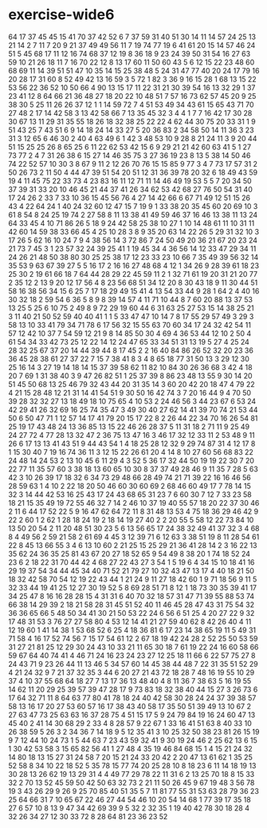 # exercise-wide6
64
17
37
45
45
15
41
70
37
42
52
6
7
37
59
31
40
51
30
14
11
14
57
24
25
13
21
14
2
7
11
7
20
9
21
37
49
49
56
11
7
19
74
77
19
6
41
61
20
15
14
57
46
24
51
5
45
68
17
11
12
16
74
68
37
12
19
8
36
18
9
23
24
39
50
31
54
16
27
63
59
10
21
26
18
11
7
16
70
22
12
8
13
17
60
11
50
60
43
5
6
12
15
22
23
48
60
68
69
11
14
39
51
51
47
10
35
14
15
25
38
48
5
24
31
47
77
40
20
24
17
79
16
20
28
17
31
60
8
52
49
42
13
16
59
3
5
72
1
82
3
36
9
16
15
28
1
68
13
15
22
53
56
22
36
52
10
50
66
4
90
13
15
17
11
22
31
21
30
39
54
16
13
32
29
1
37
23
41
12
8
64
66
21
36
48
27
18
20
22
10
48
51
7
57
16
73
62
57
45
20
9
25
38
30
5
25
11
26
26
37
12
1
1
14
59
72
7
4
51
53
49
34
43
61
15
65
43
71
70
27
48
2
17
14
42
58
3
13
42
58
66
7
13
35
45
32
3
4
4
1
7
7
16
42
17
30
28
30
67
13
11
29
31
35
55
18
26
18
32
38
25
22
22
4
62
44
30
75
20
33
31
1
9
51
43
25
7
43
51
6
9
14
18
24
14
33
27
5
20
36
83
2
34
58
50
14
11
36
3
23
31
3
12
65
6
46
30
2
40
4
63
49
6
1
42
3
48
53
10
9
28
8
21
24
11
3
9
20
44
51
15
25
25
26
8
65
25
6
11
22
62
53
42
15
6
9
29
21
21
42
60
63
41
5
1
27
73
77
2
4
7
31
26
38
6
15
27
14
46
35
75
3
27
36
19
23
8
13
5
38
14
50
46
74
22
52
57
10
30
3
8
67
9
11
2
12
26
70
76
15
15
85
9
77
3
4
7
73
17
57
31
2
50
26
73
2
11
50
4
44
47
39
51
54
20
51
12
31
36
39
78
20
32
6
18
49
43
59
19
4
11
45
75
22
33
73
4
23
83
16
11
12
71
11
14
46
49
19
53
5
5
7
20
34
50
37
39
31
33
20
10
46
45
21
44
37
41
26
34
62
53
42
68
27
76
50
54
31
40
17
24
26
2
33
7
33
10
36
15
45
56
76
4
27
14
42
66
6
67
71
49
12
51
15
26
43
4
22
64
24
1
40
24
32
60
12
47
15
7
19
9
1
33
38
20
35
45
60
20
69
10
3
61
8
54
8
24
25
19
74
2
27
58
8
11
13
38
41
49
59
46
37
16
46
13
38
11
13
24
64
33
45
4
10
71
86
26
5
18
9
24
42
58
25
38
10
27
1
10
14
48
61
11
10
31
11
42
60
14
59
38
33
66
45
4
25
10
28
3
8
9
35
20
63
14
22
26
5
29
31
32
10
3
17
26
5
62
16
10
24
7
9
4
38
56
14
3
72
86
7
24
50
49
20
36
21
67
20
23
24
21
73
7
45
3
1
23
57
32
24
39
25
41
1
19
45
34
4
36
56
14
12
33
47
29
34
11
24
26
21
48
50
38
80
30
25
25
38
17
12
23
33
23
10
66
7
35
49
39
56
32
14
35
53
9
63
67
39
27
5
5
16
17
2
16
16
27
48
68
4
12
1
34
26
9
28
39
61
18
23
25
30
2
19
61
66
18
7
64
44
28
29
22
45
59
11
2
1
32
71
61
19
20
31
21
20
77
2
35
12
2
13
9
20
12
17
56
4
8
23
56
68
51
34
12
20
8
30
43
18
9
11
30
44
51
58
16
38
56
34
15
6
25
7
17
18
29
49
15
41
4
13
54
33
44
9
28
1
64
2
4
40
16
30
32
18
2
59
54
6
36
5
8
9
8
39
14
57
4
11
71
10
44
8
7
60
20
88
13
37
53
13
25
5
25
6
10
75
2
49
8
9
72
29
19
60
44
6
31
63
25
27
53
15
14
38
25
21
3
11
40
21
50
52
59
40
40
41
1
1
5
33
47
47
10
14
7
8
17
55
29
57
49
3
29
3
58
13
10
33
41
79
34
71
78
6
17
56
32
15
55
63
70
60
34
17
24
32
42
54
11
57
12
42
10
37
7
54
59
12
21
9
8
14
85
50
30
4
69
4
36
53
44
12
10
2
50
4
61
54
34
33
42
73
25
12
22
14
12
24
47
65
33
34
51
31
13
19
5
27
4
25
24
28
32
25
67
37
20
14
44
39
44
8
17
45
2
2
16
40
84
86
26
52
32
20
23
36
36
45
28
38
61
27
37
22
7
15
7
38
41
8
3
4
8
65
18
77
31
50
13
3
29
12
30
25
16
14
3
27
19
14
18
14
15
37
39
58
62
11
82
10
84
30
26
36
68
3
42
4
18
20
7
69
1
31
38
40
3
9
47
26
82
51
1
25
37
39
8
86
23
48
13
55
9
30
14
20
51
45
50
68
13
25
46
79
32
43
44
20
31
35
14
3
60
20
42
20
18
47
4
79
22
4
21
15
28
48
12
21
31
14
41
54
51
9
30
50
16
42
74
3
7
20
16
44
9
4
70
50
39
28
32
32
27
13
18
49
18
10
75
65
4
10
53
2
24
46
56
3
44
23
67
6
53
24
42
29
41
26
32
69
16
25
74
35
47
3
49
30
40
27
62
14
41
39
70
74
21
53
44
50
6
50
47
71
1
12
57
14
17
41
79
20
15
17
22
8
2
26
44
22
34
70
16
26
54
81
25
19
17
43
48
24
13
36
85
13
15
22
46
26
28
37
5
11
31
18
2
71
11
9
25
49
24
27
72
4
77
28
13
32
47
2
36
75
13
47
16
3
46
17
32
12
33
11
2
53
48
9
11
26
6
17
13
13
41
43
51
9
44
43
54
1
4
18
25
28
12
32
9
29
74
87
31
4
12
17
8
1
15
30
40
7
19
16
74
36
11
3
12
15
22
26
61
20
4
14
8
10
27
60
56
68
83
22
24
48
14
24
53
2
13
10
45
6
11
29
4
3
52
5
36
17
32
44
50
19
19
22
30
7
20
22
77
11
35
57
60
3
38
18
13
60
65
10
30
8
37
37
49
28
46
9
11
35
7
28
5
63
42
3
10
26
39
17
18
32
6
34
73
29
48
66
28
49
74
21
71
39
22
16
16
46
56
28
59
63
1
4
10
2
22
18
20
50
46
60
30
60
69
2
68
46
60
49
17
7
78
14
15
32
3
14
44
42
53
16
25
43
17
24
43
68
65
31
23
7
6
60
30
7
12
7
33
23
58
18
21
15
35
49
19
72
55
46
32
7
14
2
46
10
37
19
40
55
57
18
20
22
37
30
46
2
11
6
44
17
52
22
5
9
16
47
62
64
72
11
8
31
48
13
53
4
75
18
36
29
46
42
9
22
2
60
1
2
62
1
28
18
24
19
2
18
14
19
27
40
2
2
20
55
5
58
12
22
73
84
10
13
50
20
54
2
11
20
48
51
30
23
5
6
13
56
65
17
24
38
32
49
41
37
32
3
4
68
8
4
49
56
2
59
21
58
2
61
69
4
45
3
12
39
71
6
12
63
3
38
51
19
8
11
28
54
61
22
8
45
13
66
55
3
4
6
13
10
60
2
21
25
15
25
29
21
36
41
28
14
2
3
16
22
13
35
62
24
36
35
25
81
43
67
20
27
18
52
65
9
54
49
8
38
20
1
74
18
52
24
23
6
2
18
22
31
70
44
42
4
68
27
22
43
27
3
54
1
5
19
6
4
34
15
10
18
41
16
29
19
37
54
34
44
45
34
40
71
52
21
79
27
10
32
43
47
13
17
4
40
18
21
50
18
32
42
58
70
54
12
19
22
43
44
1
21
24
9
11
27
18
42
60
1
9
71
18
56
9
11
5
32
33
44
19
41
25
12
27
30
19
52
5
8
69
28
51
71
8
12
1
18
73
30
35
39
41
17
34
25
47
8
16
16
28
28
15
4
31
31
6
40
70
32
18
57
31
47
71
39
55
88
53
74
66
38
14
29
39
2
18
21
58
28
31
45
51
52
40
11
46
45
28
47
43
31
75
54
32
36
36
65
66
5
48
50
34
41
30
21
50
53
22
24
6
56
6
51
25
4
20
27
22
9
32
17
48
31
53
3
76
27
27
58
80
4
53
12
14
41
21
27
59
40
62
8
42
26
40
4
11
12
19
60
1
41
14
38
1
53
68
52
6
25
4
18
36
81
6
17
23
14
38
65
19
11
5
49
31
71
58
4
16
17
52
74
56
7
15
17
54
61
12
2
67
18
19
42
24
28
2
52
25
50
53
59
31
27
21
81
25
12
29
30
24
43
10
33
21
11
65
30
18
7
61
19
22
24
16
60
58
66
59
67
64
40
74
41
4
46
71
24
16
23
24
23
27
12
25
18
11
66
6
22
57
75
27
8
24
43
71
9
23
26
44
11
13
46
5
34
57
60
14
45
38
44
48
7
22
31
35
51
52
29
4
21
24
32
9
7
21
37
32
35
3
44
6
20
27
21
43
72
18
28
7
48
16
19
55
10
29
37
4
10
37
55
68
64
18
27
7
13
17
36
13
48
40
4
8
11
36
7
38
63
5
16
19
55
14
62
11
20
29
25
39
57
39
47
28
17
9
73
83
18
32
38
40
44
15
27
3
26
73
6
17
64
32
71
11
8
64
63
77
80
41
78
18
24
40
42
58
30
28
24
24
37
39
38
57
58
13
16
17
20
27
53
60
57
16
17
38
43
40
58
17
35
50
51
39
49
13
10
67
2
27
63
47
73
25
63
63
16
37
28
75
4
51
15
17
5
9
24
79
84
19
16
24
60
47
13
45
40
2
41
14
30
68
29
2
33
4
8
28
57
9
22
67
1
33
16
41
51
63
8
40
33
10
26
38
59
5
26
3
2
34
36
7
14
18
9
5
12
35
41
3
10
25
32
50
38
23
81
26
15
19
9
7
12
44
10
24
73
1
5
44
63
7
23
43
59
32
41
9
30
19
24
46
2
25
62
13
6
15
1
30
42
53
58
3
15
65
82
56
41
1
27
48
4
35
19
46
84
68
15
1
4
15
21
24
32
14
80
18
13
15
27
31
24
58
7
20
15
21
24
33
20
42
2
20
47
13
61
62
1
35
25
52
58
8
34
10
22
18
52
5
35
78
15
77
74
20
25
28
10
8
18
23
6
11
14
18
19
13
30
28
13
26
62
19
13
29
31
4
4
49
77
29
78
22
11
31
6
2
13
25
70
18
8
15
33
32
2
70
13
52
45
59
50
42
50
63
32
73
2
21
11
50
26
45
9
67
19
48
3
56
78
19
3
43
26
29
9
26
9
25
70
85
40
51
35
5
7
11
81
77
55
31
53
63
28
79
36
23
25
64
66
31
7
10
65
67
22
46
27
44
54
46
10
20
54
14
68
1
77
39
17
35
18
27
6
57
10
8
13
9
47
34
42
69
39
9
5
32
2
32
35
1
19
40
42
78
30
18
28
4
32
26
34
27
12
30
33
72
8
28
64
81
23
36
23
52

